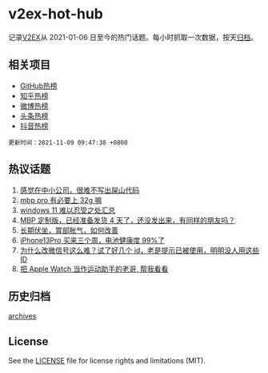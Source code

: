 # v2ex-hot-hub

 记录[V2EX](https://www.v2ex.com/)从 2021-01-06 日至今的热门话题。每小时抓取一次数据，按天[归档](archives)。
 
 ## 相关项目

- [GitHub热榜](https://github.com/snaildev/github-hot-hub)
- [知乎热榜](https://github.com/snaildev/zhihu-hot-hub)
- [微博热榜](https://github.com/snaildev/weibo-hot-hub)
- [头条热榜](https://github.com/snaildev/toutiao-hot-hub)
- [抖音热榜](https://github.com/snaildev/douyin-hot-hub)


 `更新时间：2021-11-09 09:47:38 +0800`

## 热议话题

1. [感觉在中小公司，很难不写出屎山代码](https://www.v2ex.com/t/813782)
1. [mbp pro 有必要上 32g 嘛](https://www.v2ex.com/t/813783)
1. [windows 11 难以忍受之处汇总](https://www.v2ex.com/t/813979)
1. [MBP 定制版，已经准备发货 4 天了，还没发出来，有同样的朋友吗？](https://www.v2ex.com/t/813793)
1. [长期伏坐，胃部胀气，如何改善](https://www.v2ex.com/t/813774)
1. [iPhone13Pro 买来三个周，电池健康度 99%了](https://www.v2ex.com/t/813894)
1. [为什么改微信号这么难？试了好几个 id，老是提示已被使用，明明没人用这些 ID](https://www.v2ex.com/t/813826)
1. [把 Apple Watch 当作运动助手的老哥, 帮我看看](https://www.v2ex.com/t/813838)

## 历史归档

[archives](archives)

## License

See the [LICENSE](LICENSE) file for license rights and limitations (MIT).
